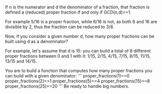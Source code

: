 If n is the numerator and d the denominator of a fraction, that fraction is defined a (reduced) proper fraction if and only if GCD(n,d)==1.

For example 5/16 is a proper fraction, while 6/16 is not, as both 6 and 16 are divisible by 2, thus the fraction can be reduced to 3/8.

Now, if you consider a given number d, how many proper fractions can be built using d as a denominator?

For example, let's assume that d is 15: you can build a total of 8 different proper fractions between 0 and 1 with it: 1/15, 2/15, 4/15, 7/15, 8/15, 11/15, 13/15 and 14/15.

You are to build a function that computes how many proper fractions you can build with a given denominator:
'''
proper_fractions(1)==0
proper_fractions(2)==1
proper_fractions(5)==4
proper_fractions(15)==8
proper_fractions(25)==20
'''
Be ready to handle big numbers.
